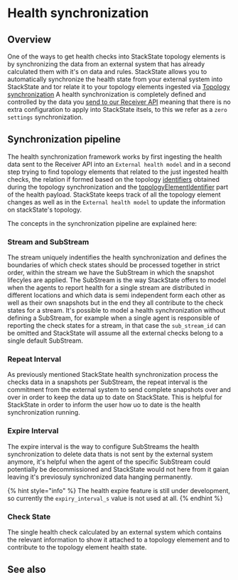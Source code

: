 # Health synchronization

## Overview

One of the ways to get health checks into StackState topology elements is by synchronizing the data from an external system that has already calculated them with it's on data and rules. StackState allows you to automatically synchronize the health state from your external system into StackState and tor relate it to your topology elements ingested via [Topology synchronization](../topology/topology_synchronization.md)
A health synchronization is completely defined and controlled by the data you [send to our Receiver API](send-health-data.md) meaning that there is no extra configuration to apply into StackState itsels, to this we refer as a `zero settings` synchronization.

## Synchronization pipeline
The health synchronization framework works by first ingesting the health data sent to the Receiver API into an `External health model` and in a second step trying to find topology elements that related to the just ingested health checks, the relation if formed based on the topology [identifiers](../topology/sync.md#id-extraction) obtained during the topology synchronization and the [topologyElementIdentifier](send-health-data.md#health-json) part of the health payload. StackState keeps track of all the topology element changes as well as in the `External health model` to update the information on stackState's topology.

The concepts in the synchronization pipeline are explained here:
### Stream and SubStream
The stream uniquely indentifies the health synchronization and defines the boundaries of which check states should be processed together in strict order, within the stream we have the SubStream in which the snapshot lifecyles are applied. The SubStream is the way StackState offers to model when the agents to report health for a single stream are distributed in different locations and which data is semi independent form each other as well as their own snapshots but in the end they all contribute to the check states for a stream. It's possible to model a health synchronization without defining a SubStream, for example when a single agent is responsible of reporting the check states for a stream, in that case the `sub_stream_id` can be omitted and StackState will assume all the external checks belong to a single default SubStream.

### Repeat Interval
As previously mentioned StackState health synchronization process the checks data in a snapshots per SubStream, the repeat interval is the commitment from the external system to send complete snapshots over and over in order to keep the data up to date on StackState. This is helpful for StackState in order to inform the user how uo to date is the health synchronization running.

### Expire Interval
The expire interval is the way to configure SubStreams the health synchronization to delete data thats is not sent by the external system anymore, it's helpful when the agent of the specific SubStream could potentially be decommissioned and StackState would not here from it gaian leaving it's previosuly synchronized data hanging permanently.

{% hint style="info" %}
The health expire feature is still under development, so currently the `expiry_interval_s` value is not used at all.
{% endhint %}

### Check State
The single health check calculated by an external system which contains the relevant information to show it attached to a topology elemement and to contribute to the topology element health state.


## See also